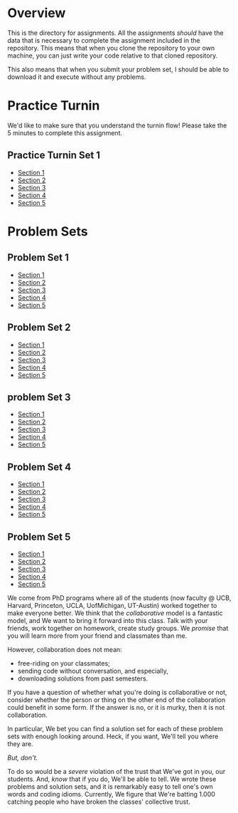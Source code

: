 

# Overview 
This is the directory for assignments. All the assignments _should_
have the data that is necessary to complete the assignment included in
the repository. This means that when you clone the repository to your
own machine, you can just write your code relative to that cloned
repository. 

This also means that when you submit your problem set, I should be
able to download it and execute without any problems.

# Practice Turnin 
We'd like to make sure that you understand the turnin flow! Please
take the 5 minutes to complete this assignment. 

## Practice Turnin Set 1 
- [Section 1](https://github.prod.oc.2u.com/UCB-MIDS/w241-practice-fall2020-section1)
- [Section 2](https://github.prod.oc.2u.com/UCB-MIDS/w241-practice-fall2020-section2)
- [Section 3](https://github.prod.oc.2u.com/UCB-MIDS/w241-practice-fall2020-section3)
- [Section 4](https://github.prod.oc.2u.com/UCB-MIDS/w241-practice-fall2020-section4)
- [Section 5](https://github.prod.oc.2u.com/UCB-MIDS/w241-practice-fall2020-section5)


# Problem Sets 

## Problem Set 1
- [Section 1](https://github.prod.oc.2u.com/UCB-MIDS/w241-ps1-fall2020-section1)
- [Section 2](https://github.prod.oc.2u.com/UCB-MIDS/w241-ps1-fall2020-section2)
- [Section 3](https://github.prod.oc.2u.com/UCB-MIDS/w241-ps1-fall2020-section3)
- [Section 4](https://github.prod.oc.2u.com/UCB-MIDS/w241-ps1-fall2020-section4)
- [Section 5](https://github.prod.oc.2u.com/UCB-MIDS/w241-ps1-fall2020-section5)
<!-- - [Section 98](https://github.prod.oc.2u.com/UCB-MIDS/w241-ps1-fall2020-section98) -->
<!-- - [Section 99](https://github.prod.oc.2u.com/UCB-MIDS/w241-ps1-fall2020-section99) -->

## Problem Set 2
- [Section 1](https://github.prod.oc.2u.com/UCB-MIDS/w241-ps2-fall2020-section1)
- [Section 2](https://github.prod.oc.2u.com/UCB-MIDS/w241-ps2-fall2020-section2)
- [Section 3](https://github.prod.oc.2u.com/UCB-MIDS/w241-ps2-fall2020-section3)
- [Section 4](https://github.prod.oc.2u.com/UCB-MIDS/w241-ps2-fall2020-section4)
- [Section 5](https://github.prod.oc.2u.com/UCB-MIDS/w241-ps2-fall2020-section5)
<!-- - [Section 98](https://github.prod.oc.2u.com/UCB-MIDS/w241-ps2-fall2020-section98) -->
<!-- - [Section 99](https://github.prod.oc.2u.com/UCB-MIDS/w241-ps2-fall2020-section99) -->

## problem Set 3
- [Section 1](https://github.prod.oc.2u.com/UCB-MIDS/w241-ps3-fall2020-section1)
- [Section 2](https://github.prod.oc.2u.com/UCB-MIDS/w241-ps3-fall2020-section2)
- [Section 3](https://github.prod.oc.2u.com/UCB-MIDS/w241-ps3-fall2020-section3)
- [Section 4](https://github.prod.oc.2u.com/UCB-MIDS/w241-ps3-fall2020-section4)
- [Section 5](https://github.prod.oc.2u.com/UCB-MIDS/w241-ps3-fall2020-section5)
<!-- - [Section 98](https://github.prod.oc.2u.com/UCB-MIDS/w241-ps3-fall2020-section98) -->
<!-- - [Section 99](https://github.prod.oc.2u.com/UCB-MIDS/w241-ps3-fall2020-section99) -->

## Problem Set 4
- [Section 1](https://github.prod.oc.2u.com/UCB-MIDS/w241-ps4-fall2020-section1)
- [Section 2](https://github.prod.oc.2u.com/UCB-MIDS/w241-ps4-fall2020-section2)
- [Section 3](https://github.prod.oc.2u.com/UCB-MIDS/w241-ps4-fall2020-section3)
- [Section 4](https://github.prod.oc.2u.com/UCB-MIDS/w241-ps4-fall2020-section4)
- [Section 5](https://github.prod.oc.2u.com/UCB-MIDS/w241-ps4-fall2020-section5)
<!-- - [Section 98](https://github.prod.oc.2u.com/UCB-MIDS/w241-ps4-fall2020-section98) -->
<!-- - [Section 99](https://github.prod.oc.2u.com/UCB-MIDS/w241-ps4-fall2020-section99) -->

## Problem Set 5
- [Section 1](https://github.prod.oc.2u.com/UCB-MIDS/w241-ps5-fall2020-section1)
- [Section 2](https://github.prod.oc.2u.com/UCB-MIDS/w241-ps5-fall2020-section2)
- [Section 3](https://github.prod.oc.2u.com/UCB-MIDS/w241-ps5-fall2020-section3)
- [Section 4](https://github.prod.oc.2u.com/UCB-MIDS/w241-ps5-fall2020-section4)
- [Section 5](https://github.prod.oc.2u.com/UCB-MIDS/w241-ps5-fall2020-section5)
<!-- - [Section 98](https://github.prod.oc.2u.com/UCB-MIDS/w241-ps5-fall2020-section98) -->
<!-- - [Section 99](https://github.prod.oc.2u.com/UCB-MIDS/w241-ps5-fall2020-section99) -->

We come from PhD programs where all of the students (now
faculty @ UCB, Harvard, Princeton, UCLA, UofMichigan, UT-Austin)
worked together to make everyone better. We think that the
*collaborative* model  is a fantastic model, and We want to bring it
forward into this class. Talk with your friends, work together on
homework, create study groups. We _promise_ that you will learn more
from your friend and classmates than me.

However, collaboration does not mean:

- free-riding on your classmates;
- sending code without conversation, and especially, 
- downloading solutions from past semesters.

If you have a question of whether what you're doing is collaborative
or not, consider whether the person or thing on the other end of the
collaboration could benefit in some form. If the answer is no, or it
is murky, then it is not collaboration. 

In particular, We bet you can find a solution set for each of these
problem sets with enough looking around. Heck, if you want, We'll tell
you where they are.

*But, don't.*

To do so would be a _severe_ violation
of the trust that We've got in you, our students. And, _know_ that if you
do, We'll be able to tell. We wrote these problems and solution sets,
and it is remarkably easy to tell one's own words and coding
idioms. Currently, We figure that We're batting 1.000 catching people who
have broken the classes' collective trust. 
